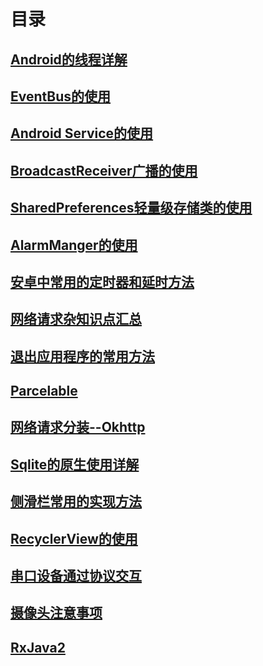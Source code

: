 # 目录

## [Android的线程详解](https://github.com/nullWolf007/Android/blob/master/Company/Android线程详解.md)

## [EventBus的使用](https://github.com/nullWolf007/Android/blob/master/Company/EventBus的使用.md)

## [Android Service的使用](https://github.com/nullWolf007/Android/blob/master/Company/Service.md)

## [BroadcastReceiver广播的使用](https://github.com/nullWolf007/Android/blob/master/Company/BroadcaseReceiver的使用.md)

## [SharedPreferences轻量级存储类的使用](https://github.com/nullWolf007/Android/blob/master/Company/SharedPreferences详解.md)

## [AlarmManger的使用](https://github.com/nullWolf007/Android/blob/master/Company/AlarmManager.md)

## [安卓中常用的定时器和延时方法](https://github.com/nullWolf007/Android/blob/master/Company/安卓常用的定时器和延时方式.md)

## [网络请求杂知识点汇总](https://github.com/nullWolf007/Android/blob/master/Company/网络请求杂知识点汇总.md)

## [退出应用程序的常用方法](https://github.com/nullWolf007/Android/blob/master/Company/退出应用程序的常用方法.md)

## [Parcelable](https://github.com/nullWolf007/Android/blob/master/Company/Parcelable.md)

## [网络请求分装--Okhttp](https://github.com/nullWolf007/Android/blob/master/Company/网络请求分装.md)

## [Sqlite的原生使用详解](https://github.com/nullWolf007/Android/blob/master/Company/Sqlite%E7%9A%84%E5%8E%9F%E7%94%9F%E4%BD%BF%E7%94%A8%E8%AF%A6%E8%A7%A3.md)

## [侧滑栏常用的实现方法](https://github.com/nullWolf007/Android/blob/master/Company/侧滑栏常用的使用方法.md)

## [RecyclerView的使用](https://github.com/nullWolf007/Android/blob/master/Company/RecyclerView.md)

## [串口设备通过协议交互](https://github.com/nullWolf007/Android/blob/master/Company/%E4%B8%B2%E5%8F%A3%E8%AE%BE%E5%A4%87(%E5%8D%8F%E8%AE%AE).md)

## [摄像头注意事项](https://github.com/nullWolf007/Android/blob/master/Company/%E6%91%84%E5%83%8F%E5%A4%B4.md)

## [RxJava2](https://github.com/nullWolf007/Android/blob/master/Company/RxJava2.md)
